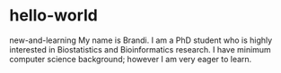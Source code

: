 # hello-world
new-and-learning
My name is Brandi. I am a PhD student who is highly interested in Biostatistics and Bioinformatics research. I have minimum computer science background; however I am very eager to learn. 
